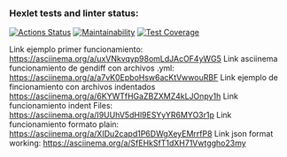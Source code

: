 ### Hexlet tests and linter status:
[![Actions Status](https://github.com/SebastianAguilar12/fullstack-javascript-project-103/actions/workflows/hexlet-check.yml/badge.svg)](https://github.com/SebastianAguilar12/fullstack-javascript-project-103/actions) 
[![Maintainability](https://api.codeclimate.com/v1/badges/493c10cdcb8f964ff637/maintainability)](https://codeclimate.com/github/SebastianAguilar12/fullstack-javascript-project-103/maintainability)
[![Test Coverage](https://api.codeclimate.com/v1/badges/493c10cdcb8f964ff637/test_coverage)](https://codeclimate.com/github/SebastianAguilar12/fullstack-javascript-project-103/test_coverage)

Link ejemplo primer funcionamiento: https://asciinema.org/a/uxVNkvqyp98omLdJAcOF4yWG5 
Link asciinema funcionamiento de gendiff con archivos .yml: https://asciinema.org/a/a7vK0EpboHsw6acKtVwwouRBF
Link ejemplo de fincionamiento con archivos indentados https://asciinema.org/a/6KYWTfHGaZBZXMZ4kLJOnpy1h
Link funcionamiento indent Files: https://asciinema.org/a/I9UUhV5dHl9ESYyYR6MYO3r1p
Link funcionamiento formato plain: https://asciinema.org/a/XIDu2capd1P6DWgXeyEMrrfP8
Link json format working: https://asciinema.org/a/SfEHkSfT1dXH71Vwtggho23my
